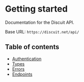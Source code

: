 # Getting started

Documentation for the Discuit API.

Base URL: `https://discuit.net/api/`

## Table of contents

- [Authentication](/authentication)
- [Types](/types)
- [Errors](/errors)
- [Endpoints](/endpoints)
